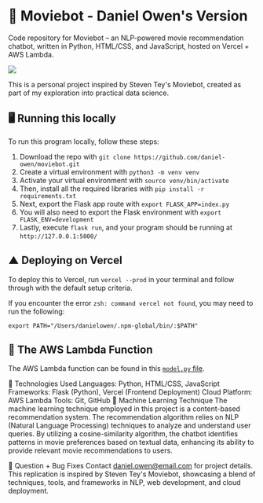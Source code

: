 # 🤖 Moviebot - Daniel Owen's Version
Code repository for Moviebot – an NLP-powered movie recommendation chatbot, written in Python, HTML/CSS, and JavaScript, hosted on Vercel + AWS Lambda.

![](https://github.com/daniel-owen/moviebot/blob/master/static/assets/thumbnail.gif)

This is a personal project inspired by Steven Tey's Moviebot, created as part of my exploration into practical data science.

## 🖥 Running this locally 
To run this program locally, follow these steps:

1. Download the repo with `git clone https://github.com/daniel-owen/moviebot.git`
2. Create a virtual environment with `python3 -m venv venv`
3. Activate your virtual environment with `source venv/bin/activate`
4. Then, install all the required libraries with `pip install -r requirements.txt`
5. Next, export the Flask app route with `export FLASK_APP=index.py`
6. You will also need to export the Flask environment with `export FLASK_ENV=development`
7. Lastly, execute `flask run`, and your program should be running at `http://127.0.0.1:5000/`

## ▲ Deploying on Vercel
To deploy this to Vercel, run `vercel --prod` in your terminal and follow through with the default setup criteria.

If you encounter the error `zsh: command vercel not found`, you may need to run the following:

```
export PATH="/Users/danielowen/.npm-global/bin/:$PATH"
```

## 💪 The AWS Lambda Function
The AWS Lambda function can be found in this [`model.py` file](https://github.com/daniel-owen/moviebot/blob/master/aws-lambda/model.py).

💪 Technologies Used
Languages: Python, HTML/CSS, JavaScript
Frameworks: Flask (Python), Vercel (Frontend Deployment)
Cloud Platform: AWS Lambda
Tools: Git, GitHub
🧠 Machine Learning Technique
The machine learning technique employed in this project is a content-based recommendation system. The recommendation algorithm relies on NLP (Natural Language Processing) techniques to analyze and understand user queries. By utilizing a cosine-similarity algorithm, the chatbot identifies patterns in movie preferences based on textual data, enhancing its ability to provide relevant movie recommendations to users.

🐞 Question + Bug Fixes
Contact daniel.owen@email.com for project details. This replication is inspired by Steven Tey's Moviebot, showcasing a blend of techniques, tools, and frameworks in NLP, web development, and cloud deployment.






